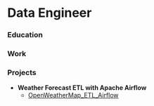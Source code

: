 # Data Engineer

### Education



### Work 


### Projects
- <b>Weather Forecast ETL with Apache Airflow</b>
  - [OpenWeatherMap_ETL_Airflow](https://github.com/Yousef-Sadatmand/OpenWeatherMap_ETL_Airflow)

